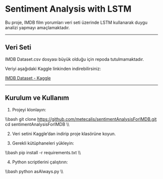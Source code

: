 ﻿# Sentiment Analysis with LSTM

Bu proje, IMDB film yorumları veri seti üzerinde LSTM kullanarak duygu analizi yapmayı amaçlamaktadır.

---

## Veri Seti

IMDB Dataset.csv dosyası büyük olduğu için repoda tutulmamaktadır.

Veriyi aşağıdaki Kaggle linkinden indirebilirsiniz:

[IMDB Dataset - Kaggle](https://www.kaggle.com/datasets/lakshmi25npathi/imdb-dataset-of-50k-movie-reviews)

---

## Kurulum ve Kullanım

1. Projeyi klonlayın:

\\\bash
git clone https://github.com/metecalis/sentimentAnalysisForIMDB.git
cd sentimentAnalysisForIMDB
\\\

2. Veri setini Kaggle’dan indirip proje klasörüne koyun.

3. Gerekli kütüphaneleri yükleyin:

\\\bash
pip install -r requirements.txt
\\\

4. Python scriptlerini çalıştırın:

\\\bash
python asAlways.py
\\\

